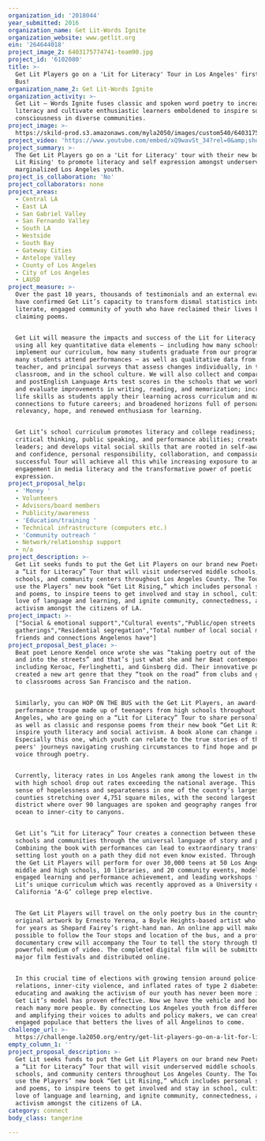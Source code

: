 ```yaml
---
organization_id: '2018044'
year_submitted: 2016
organization_name: Get Lit-Words Ignite
organization_website: www.getlit.org
ein: '264644018'
project_image_2: 6403175774741-team90.jpg
project_id: '6102080'
title: >-
  Get Lit Players go on a 'Lit for Literacy' Tour in Los Angeles' first Poetry
  Bus!
organization_name_2: Get Lit-Words Ignite
organization_activity: >-
  Get Lit – Words Ignite fuses classic and spoken word poetry to increase teen
  literacy and cultivate enthusiastic learners emboldened to inspire social
  consciousness in diverse communities.
project_image: >-
  https://skild-prod.s3.amazonaws.com/myla2050/images/custom540/6403175774741-team90.jpg
project_video: 'https://www.youtube.com/embed/xQ9wavSt_34?rel=0&amp;showinfo=0'
project_summary: >-
  The Get Lit Players go on a 'Lit for Literacy' tour with their new book 'Get
  Lit Rising' to promote literacy and self expression amongst underserved and
  marginalized Los Angeles youth.
project_is_collaboration: 'No'
project_collaborators: none
project_areas:
  - Central LA
  - East LA
  - San Gabriel Valley
  - San Fernando Valley
  - South LA
  - Westside
  - South Bay
  - Gateway Cities
  - Antelope Valley
  - County of Los Angeles
  - City of Los Angeles
  - LAUSD
project_measure: >-
  Over the past 10 years, thousands of testimonials and an external evaluator
  have confirmed Get Lit’s capacity to transform dismal statistics into a
  literate, engaged community of youth who have reclaimed their lives by
  claiming poems. 


  Get Lit will measure the impacts and success of the Lit for Literacy Tour
  using all key quantitative data elements – including how many schools
  implement our curriculum, how many students graduate from our program, and how
  many students attend performances – as well as qualitative data from student,
  teacher, and principal surveys that assess changes individually, in the
  classroom, and in the school culture. We will also collect and compare pre­
  and post­English Language Arts test scores in the schools that we work with
  and evaluate improvements in writing, reading, and memorization; increased
  life skills as students apply their learning across curriculum and make
  connections to future careers; and broadened horizons full of personal
  relevancy, hope, and renewed enthusiasm for learning. 


  Get Lit’s school curriculum promotes literacy and college readiness; develops
  critical thinking, public speaking, and performance abilities; creates
  leaders; and develops vital social skills that are rooted in self-awareness
  and confidence, personal responsibility, collaboration, and compassion. A
  successful Tour will achieve all this while increasing exposure to and
  engagement in media literacy and the transformative power of poetic
  expression.
project_proposal_help:
  - 'Money '
  - Volunteers
  - Advisors/board members
  - Publicity/awareness
  - 'Education/training '
  - Technical infrastructure (computers etc.)
  - 'Community outreach '
  - Network/relationship support
  - n/a
project_description: >-
  Get Lit seeks funds to put the Get Lit Players on our brand new Poetry Bus for
  a “Lit for Literacy” Tour that will visit underserved middle schools, high
  schools, and community centers throughout Los Angeles County. The Tour will
  use the Players’ new book “Get Lit Rising,” which includes personal stories
  and poems, to inspire teens to get involved and stay in school, cultivate a
  love of language and learning, and ignite community, connectedness, and social
  activism amongst the citizens of LA.
project_impact: >-
  ["Social & emotional support","Cultural events","Public/open streets
  gatherings","Residential segregation","Total number of local social media
  friends and connections Angelenos have"]
project_proposal_best_place: >-
  Beat poet Lenore Kendel once wrote she was “taking poetry out of the classroom
  and into the streets” and that’s just what she and her Beat contemporaries
  including Keroac, Ferlinghetti, and Ginsberg did. Their innovative poetry
  created a new art genre that they “took on the road” from clubs and gatherings
  to classrooms across San Francisco and the nation. 


  Similarly, you can HOP ON THE BUS with the Get Lit Players, an award-winning
  performance troupe made up of teenagers from high schools throughout Los
  Angeles, who are going on a “Lit for Literacy” Tour to share personal stories
  as well as classic and response poems from their new book “Get Lit Rising” to
  inspire youth literacy and social activism. A book alone can change a life.
  Especially this one, which youth can relate to the true stories of their
  peers' journeys navigating crushing circumstances to find hope and personal
  voice through poetry. 


  Currently, literacy rates in Los Angeles rank among the lowest in the state,
  with high school drop out rates exceeding the national average. This creates a
  sense of hopelessness and separateness in one of the country’s largest
  counties stretching over 4,751 square miles, with the second largest school
  district where over 90 languages are spoken and geography ranges from the
  ocean to inner-city to canyons. 


  Get Lit’s “Lit for Literacy” Tour creates a connection between these diverse
  schools and communities through the universal language of story and poetry.
  Combining the book with performances can lead to extraordinary transformation,
  setting lost youth on a path they did not even know existed. Through LA2050,
  the Get Lit Players will perform for over 30,000 teens at 50 Los Angeles
  middle and high schools, 10 libraries, and 20 community events, modeling
  engaged learning and performance achievement, and leading workshops from Get
  Lit’s unique curriculum which was recently approved as a University of
  California ‘A-G’ college prep elective. 


  The Get Lit Players will travel on the only poetry bus in the country, with
  original artwork by Ernesto Yerena, a Boyle Heights-based artist who trained
  for years as Shepard Fairey’s right-hand man. An online app will make it
  possible to follow the Tour stops and location of the bus, and a professional
  documentary crew will accompany the Tour to tell the story through the
  powerful medium of video. The completed digital film will be submitted to
  major film festivals and distributed online. 


  In this crucial time of elections with growing tension around police-community
  relations, inner-city violence, and inflated rates of type 2 diabetes,
  educating and awaking the activism of our youth has never been more important.
  Get Lit’s model has proven effective. Now we have the vehicle and book to
  reach many more people. By connecting Los Angeles youth from different areas
  and amplifying their voices to adults and policy makers, we can create a more
  engaged populace that betters the lives of all Angelinos to come.
challenge_url: >-
  https://challenge.la2050.org/entry/get-lit-players-go-on-a-lit-for-literacy-tour-in-los-angeles-first-poetry-bus!
empty_column_1: ''
project_proposal_description: >-
  Get Lit seeks funds to put the Get Lit Players on our brand new Poetry Bus for
  a “Lit for Literacy” Tour that will visit underserved middle schools, high
  schools, and community centers throughout Los Angeles County. The Tour will
  use the Players’ new book “Get Lit Rising,” which includes personal stories
  and poems, to inspire teens to get involved and stay in school, cultivate a
  love of language and learning, and ignite community, connectedness, and social
  activism amongst the citizens of LA.
category: connect
body_class: tangerine

---
```

